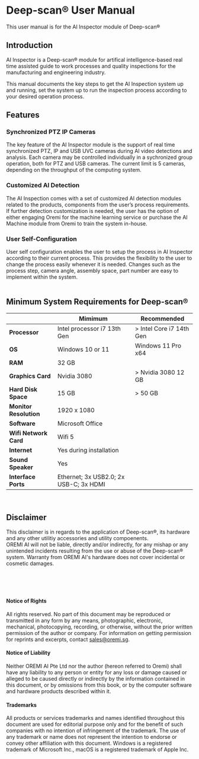 # **Deep-scan&reg; User Manual**
This user manual is for the AI Inspector module of Deep-scan&reg;


## **Introduction**
AI Inspector is a Deep-scan&reg; module for artifical intelligence-based real time assisted guide to work processes and quality inspections for the manufacturing and engineering industry.

This manual documents the key steps to get the AI Inspection system up and running, set the system up to run the inspection process according to your desired operation process.
<br/>

## **Features**
### Synchronized PTZ IP Cameras

The key feature of the AI Inspector module is the support of real time synchronized PTZ, IP and USB UVC cameras during AI video detections and analysis.
Each camera may be controlled individually in a sychronized group operation, both for PTZ and USB cameras. The current limit is 5 cameras, depending on the throughput of the computing system. 

### Customized AI Detection
The AI Inspection comes with a set of customized AI detection modules related to the products, components from the user’s process requirements. 
If further detection customization is needed, the user has the option of either engaging Oremi for the machine learning service or purchase the AI Machine module from Oremi to train the system in-house.

### User Self-Configuration
User self configuration enables the user to setup the process in AI Inspector according to their current process. This provides the flexibility to the user to change the process easily whenever it is needed. Changes such as the process step, camera angle, assembly space, part number are easy to implement within the system.
<br/>
<br/>

## **Minimum System Requirements for Deep-scan&reg;**

|                               | Mimimum                                   | Recommended               |
| ----------------------------- | ----------------------------------------- | ------------------------- |
| **Processor**                 | Intel processor i7 13th Gen               | > Intel Core i7 14th Gen  |
| **OS**                        | Windows 10 or 11                          | Windows 11 Pro x64        |
| **RAM**                       | 32 GB                                     |                           |
| **Graphics Card**             | Nvidia 3080                               | > Nvidia 3080 12 GB       |
| **Hard Disk Space**           | 15 GB                                     | > 50 GB                   |
| **Monitor Resolution**        | 1920 x 1080                               |                           |
| **Software**                  | Microsoft Office                          |                           |
| **Wifi Network Card**         | Wifi 5                                    |                           |
| **Internet**                  | Yes during installation                   |                           |
| **Sound Speaker**             | Yes                                       |                           |
| **Interface Ports**           |Ethernet; 3x USB2.0; 2x USB-C; 3x HDMI     |                           |

<br/>

## **Disclaimer**
This disclaimer is in regards to the application of Deep-scan&reg;, its hardware and any other utilitiy accessories and utility compoenents. <br/>
OREMI AI will not be liable, directly and/or indirectly, for any mishap or any unintended incidents resulting from the use or abuse of the Deep-scan&reg; system. Warranty from OREMI AI's hardware does not cover incidental or cosmetic damages.<br/>


<br/><br/><br/>

#### Notice of Rights
All rights reserved. No part of this document may be reproduced or transmitted in any form by any means, photographic, electronic,
mechanical, photocopying, recording, or otherwise, without the prior written permission of the author or company.
For information on getting permission for reprints and excerpts, contact sales@oremi.sg.

#### Notice of Liability
Neither OREMI AI Pte Ltd nor the author (hereon referred to Oremi) shall have any liability to any person or entity for any loss or damage
caused or alleged to be caused directly or indirectly by the information contained in this document, or by omissions
from this book, or by the computer software and hardware products described within it.

#### Trademarks
All products or services trademarks and names identified throughout this document are used for editorial purpose only and for the benefit of such companies with no
intention of infringement of the trademark. The use of any trademark or name does not represent the intention to endorse or convey other affiliation with this document.
Windows is a registered trademark of Microsoft Inc., macOS is a registered trademark of Apple Inc.
